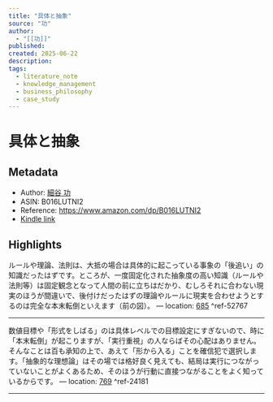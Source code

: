 ```yaml
---
title: "具体と抽象"
source: "功"
author:
  - "[[功]]"
published: 
created: 2025-06-22
description: 
tags:
  - literature_note
  - knowledge_management
  - business_philosophy
  - case_study
---
```

# 具体と抽象
## Metadata
* Author: [細谷 功](https://www.amazon.comundefined)
* ASIN: B016LUTNI2
* Reference: https://www.amazon.com/dp/B016LUTNI2
* [Kindle link](kindle://book?action=open&asin=B016LUTNI2)

## Highlights
ルールや理論、法則は、大抵の場合は具体的に起こっている事象の「後追い」の知識だったはずです。ところが、一度固定化された抽象度の高い知識（ルールや法則等）は固定観念となって人間の前に立ちはだかり、むしろそれに合わない現実のほうが間違いで、後付けだったはずの理論やルールに現実を合わせようとするのは完全な本末転倒といえます（前の図）。 — location: [685](kindle://book?action=open&asin=B016LUTNI2&location=685) ^ref-52767

---
数値目標や「形式をしばる」のは具体レベルでの目標設定にすぎないので、時に「本末転倒」が起こりますが、「実行重視」の人ならばその心配はありません。そんなことは百も承知の上で、あえて「形から入る」ことを確信犯で選択します。「抽象的な理想論」はその場では格好良く見えても、結局は実行につながっていないことがよくあるため、そのほうが行動に直接つながることをよく知っているからです。 — location: [769](kindle://book?action=open&asin=B016LUTNI2&location=769) ^ref-24181

---
